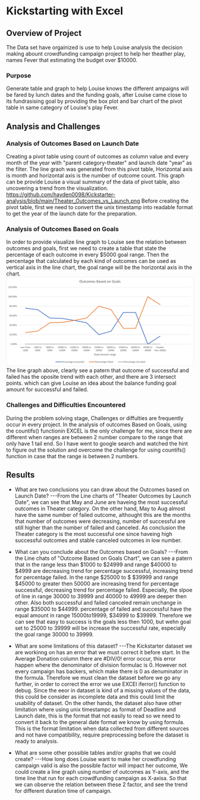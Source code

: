 # Kickstarting with Excel

## Overview of Project
The Data set have orgainized is use to help Louise analysis the decision making abount crowdfunding campaign project to help her theather play, names Fever that estimating the budget over $10000.

### Purpose
Generate table and graph to help Louise knows the different ampaigns will be fared by lunch dates and the funding goals, after Louise came close to its fundrasising goal         by providing the box plot and bar chart of the pivot table in same category of Louise's play Fever. 
## Analysis and Challenges

### Analysis of Outcomes Based on Launch Date
Creating a pivot table using count of outcomes as column value and every month of the year with "parent category-theater" and launch date "year" as the filter.
The line graoh was generated from this pivot table, Horizontal axis is month and horizontal axis is the number of outcome count. This graph can be provide Louise a visual summary of the data of pivot table, also uncovering a trend from the visualization. 
https://github.com/hayden0098/Kickstarter-analysis/blob/main/Theater_Outcomes_vs_Launch.png
Before creating the pivot table, first we need to convert the unix timestamp into readable format to get the year of the launch date for the preparation.

### Analysis of Outcomes Based on Goals
In order to provide visualize line graph to Louise see the relation between outcomes and goals, first we need to create a table that state the percentage of each outcome in every $5000 goal range. Then the percentage that calculated by each kind of outcomes can be used as vertical axis in the line chart, the goal range will be the horizontal axis in the chart. 
![Outcomes VS Goals](https://github.com/hayden0098/Kickstarter-analysis/blob/main/Ountcomes_vs_Goals.png?raw=true)
The line graph above, clearly see a patern that outcome of successful and failed has the oposite trend with each other, and there are 3 intersect points. which can give Louise an idea about the balance funding goal amount for successful and failed.
### Challenges and Difficulties Encountered
During the problem solving stage, Challenges or diffulties are frequently occur in every project. In the analysis of outcomes Based on Goals, using the countifs() functionin EXCEL is the only challenge for me, since there are different when ranges are between 2 number compare to the range that only have 1 tail end. So I have went to google search and watched the hint to figure out the solution and overcome the challenge for using countifs() function in case that the range is between 2 numbers.  

## Results

- What are two conclusions you can draw about the Outcomes based on Launch Date?
---From the Line charts of "Theater Outcomes by Launch Date", we can see that May and June are haveing the most successful outcomes in Theater category.
On the other hand, May to Aug almost have the same number of failed outcome, althought this are the months that number of outcomes were decreasing, number of 
successful are still higher than the number of failed and canceled. As conclusion the Theater category is the most successful one since haveing high successful 
outcomes and stable canceled outcomes in low number.

- What can you conclude about the Outcomes based on Goals?
---From the Line chats of "Outcome Based on Goals Chart", we can see a patern that in the range less than $1000 to $24999 and range $40000 to $4999 are decreasing trend for percentage successful, increasing trend for percentage failed. In the range $25000 to $ $39999 and range $45000 to greater then 50000 are increasing trend for percentage successful, decreasing trend for percentage failed. Especially, the slpoe of line in range 30000 to 39999 and 40000 to 49999 are deeper then other. Also both successful and failed canceled remain unchange in range $35000 to $44999. percentage of failed and successful have the equal amount in range $15000 to$19999, $34999 to $39999. Therefore we can see that easy to success is the goals less then 1000, but wehn goal set to 25000 to 39999 will be increase the successful rate, especially the goal range 30000 to 39999.

- What are some limitations of this dataset?
---The Kickstarter dataset we are workinng on has an error that we must correct it before start. In the Average Donation column there are #DIV/0! error occur, this error happen where the denominator of division formulac is 0. However not every campaign has backers, which make there is 0 as denuminator in the formula. Therefore we must clean the dataset before we go any further, in order to correct the error we use EXCEl iferror() function to debug. Since the eeor in dataset is kind of a missing values of the data, this could be consider as incomplete data and this could limit the usability of dataset. On the other hands, the dataset also have other limitation where using unix timestampc as format of Deadline and Launch date, this is the format that not easily to read so we need to convert it back to the general date format we know by using formula. This is the format limitation when data collected from different sources and not have compatibility, require preprocessing before the dataset is ready to analysis. 
- What are some other possible tables and/or graphs that we could create?
---How long does Louise want to make her crowdfunding campaign valid is also the possible factor will impact her outcome, We could create a line graph using number of outcomes as Y-axis, and the time line that run for each crowdfunding campaign as X-axisa. So that we can observe the relation between these 2 factor, and see the trend for different duration time of campaign.
